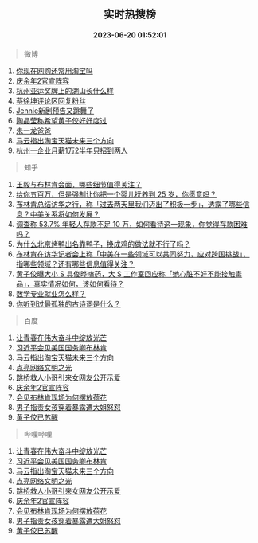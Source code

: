 <div align="center"><h2>实时热搜榜</h2><h4>2023-06-20 01:52:01</h4></div>

> 微博  

1. [你现在网购还常用淘宝吗](https://s.weibo.com/weibo?q=%23%E4%BD%A0%E7%8E%B0%E5%9C%A8%E7%BD%91%E8%B4%AD%E8%BF%98%E5%B8%B8%E7%94%A8%E6%B7%98%E5%AE%9D%E5%90%97%23&t=31&band_rank=1&Refer=top)<br />
2. [庆余年2官宣阵容](https://s.weibo.com/weibo?q=%E5%BA%86%E4%BD%99%E5%B9%B42%E5%AE%98%E5%AE%A3%E9%98%B5%E5%AE%B9&t=31&band_rank=2&Refer=top)<br />
3. [杭州亚运奖牌上的湖山长什么样](https://s.weibo.com/weibo?q=%23%E6%9D%AD%E5%B7%9E%E4%BA%9A%E8%BF%90%E5%A5%96%E7%89%8C%E4%B8%8A%E7%9A%84%E6%B9%96%E5%B1%B1%E9%95%BF%E4%BB%80%E4%B9%88%E6%A0%B7%23&t=31&band_rank=3&Refer=top)<br />
4. [蔡徐坤评论区回复粉丝](https://s.weibo.com/weibo?q=%23%E8%94%A1%E5%BE%90%E5%9D%A4%E8%AF%84%E8%AE%BA%E5%8C%BA%E5%9B%9E%E5%A4%8D%E7%B2%89%E4%B8%9D%23&t=31&band_rank=4&Refer=top)<br />
5. [Jennie新剧预告又跳舞了](https://s.weibo.com/weibo?q=%23Jennie%E6%96%B0%E5%89%A7%E9%A2%84%E5%91%8A%E5%8F%88%E8%B7%B3%E8%88%9E%E4%BA%86%23&t=31&band_rank=5&Refer=top)<br />
6. [陶晶莹称希望黄子佼好好度过](https://s.weibo.com/weibo?q=%23%E9%99%B6%E6%99%B6%E8%8E%B9%E7%A7%B0%E5%B8%8C%E6%9C%9B%E9%BB%84%E5%AD%90%E4%BD%BC%E5%A5%BD%E5%A5%BD%E5%BA%A6%E8%BF%87%23&t=31&band_rank=6&Refer=top)<br />
7. [朱一龙爸爸](https://s.weibo.com/weibo?q=%E6%9C%B1%E4%B8%80%E9%BE%99%E7%88%B8%E7%88%B8&t=31&band_rank=7&Refer=top)<br />
8. [马云指出淘宝天猫未来三个方向](https://s.weibo.com/weibo?q=%23%E9%A9%AC%E4%BA%91%E6%8C%87%E5%87%BA%E6%B7%98%E5%AE%9D%E5%A4%A9%E7%8C%AB%E6%9C%AA%E6%9D%A5%E4%B8%89%E4%B8%AA%E6%96%B9%E5%90%91%23&t=31&band_rank=8&Refer=top)<br />
9. [杭州一企业月薪1万2半年只招到两人](https://s.weibo.com/weibo?q=%23%E6%9D%AD%E5%B7%9E%E4%B8%80%E4%BC%81%E4%B8%9A%E6%9C%88%E8%96%AA1%E4%B8%872%E5%8D%8A%E5%B9%B4%E5%8F%AA%E6%8B%9B%E5%88%B0%E4%B8%A4%E4%BA%BA%23&t=31&band_rank=9&Refer=top)<br />

> 知乎  

1. [王毅与布林肯会面，哪些细节值得关注？](https://www.zhihu.com/question/607413112)<br />
2. [给你五百万，但是强制让你把一个婴儿抚养到 25 岁，你愿意吗？](https://www.zhihu.com/question/606809108)<br />
3. [布林肯总结访华之行，称「过去两天里我们迈出了积极一步」，透露了哪些信息？中美关系将如何发展？](https://www.zhihu.com/question/607531271)<br />
4. [调查称 53.7% 年轻人存款不足 10 万，如何看待这一现象，你觉得存款困难吗？](https://www.zhihu.com/question/607446342)<br />
5. [为什么北京烤鸭出名靠鸭子，换成鸡的做法就不行了吗？](https://www.zhihu.com/question/606620975)<br />
6. [布林肯在访华记者会上称「中美在一些领域可以共同努力，应对跨国挑战」，指哪些领域？还有哪些信息值得关注？](https://www.zhihu.com/question/607511949)<br />
7. [黄子佼曝大小 S 具俊晔嗑药，大 S 工作室回应称「她心脏不好不能接触毒品」，真实情况如何，该如何看待？](https://www.zhihu.com/question/607436138)<br />
8. [数学专业就业怎么样？](https://www.zhihu.com/question/417946780)<br />
9. [你听到过最孤独的古诗词是什么？](https://www.zhihu.com/question/607251140)<br />

> 百度  

1. [让青春在伟大奋斗中绽放光芒](https://www.baidu.com/s?wd=%E8%AE%A9%E9%9D%92%E6%98%A5%E5%9C%A8%E4%BC%9F%E5%A4%A7%E5%A5%8B%E6%96%97%E4%B8%AD%E7%BB%BD%E6%94%BE%E5%85%89%E8%8A%92&sa=fyb_news&rsv_dl=fyb_news)<br />
2. [习近平会见美国国务卿布林肯](https://www.baidu.com/s?wd=%E4%B9%A0%E8%BF%91%E5%B9%B3%E4%BC%9A%E8%A7%81%E7%BE%8E%E5%9B%BD%E5%9B%BD%E5%8A%A1%E5%8D%BF%E5%B8%83%E6%9E%97%E8%82%AF&sa=fyb_news&rsv_dl=fyb_news)<br />
3. [马云指出淘宝天猫未来三个方向](https://www.baidu.com/s?wd=%E9%A9%AC%E4%BA%91%E6%8C%87%E5%87%BA%E6%B7%98%E5%AE%9D%E5%A4%A9%E7%8C%AB%E6%9C%AA%E6%9D%A5%E4%B8%89%E4%B8%AA%E6%96%B9%E5%90%91&sa=fyb_news&rsv_dl=fyb_news)<br />
4. [点亮网络文明之光](https://www.baidu.com/s?wd=%E7%82%B9%E4%BA%AE%E7%BD%91%E7%BB%9C%E6%96%87%E6%98%8E%E4%B9%8B%E5%85%89&sa=fyb_news&rsv_dl=fyb_news)<br />
5. [跳桥救人小哥引来女网友公开示爱](https://www.baidu.com/s?wd=%E8%B7%B3%E6%A1%A5%E6%95%91%E4%BA%BA%E5%B0%8F%E5%93%A5%E5%BC%95%E6%9D%A5%E5%A5%B3%E7%BD%91%E5%8F%8B%E5%85%AC%E5%BC%80%E7%A4%BA%E7%88%B1&sa=fyb_news&rsv_dl=fyb_news)<br />
6. [庆余年2官宣阵容](https://www.baidu.com/s?wd=%E5%BA%86%E4%BD%99%E5%B9%B42%E5%AE%98%E5%AE%A3%E9%98%B5%E5%AE%B9&sa=fyb_news&rsv_dl=fyb_news)<br />
7. [会见布林肯现场为何摆放荷花](https://www.baidu.com/s?wd=%E4%BC%9A%E8%A7%81%E5%B8%83%E6%9E%97%E8%82%AF%E7%8E%B0%E5%9C%BA%E4%B8%BA%E4%BD%95%E6%91%86%E6%94%BE%E8%8D%B7%E8%8A%B1&sa=fyb_news&rsv_dl=fyb_news)<br />
8. [男子指责女孩穿着暴露遭大姐怒怼](https://www.baidu.com/s?wd=%E7%94%B7%E5%AD%90%E6%8C%87%E8%B4%A3%E5%A5%B3%E5%AD%A9%E7%A9%BF%E7%9D%80%E6%9A%B4%E9%9C%B2%E9%81%AD%E5%A4%A7%E5%A7%90%E6%80%92%E6%80%BC&sa=fyb_news&rsv_dl=fyb_news)<br />
9. [黄子佼已苏醒](https://www.baidu.com/s?wd=%E9%BB%84%E5%AD%90%E4%BD%BC%E5%B7%B2%E8%8B%8F%E9%86%92&sa=fyb_news&rsv_dl=fyb_news)<br />

> 哔哩哔哩  

1. [让青春在伟大奋斗中绽放光芒](https://www.baidu.com/s?wd=%E8%AE%A9%E9%9D%92%E6%98%A5%E5%9C%A8%E4%BC%9F%E5%A4%A7%E5%A5%8B%E6%96%97%E4%B8%AD%E7%BB%BD%E6%94%BE%E5%85%89%E8%8A%92&sa=fyb_news&rsv_dl=fyb_news)<br />
2. [习近平会见美国国务卿布林肯](https://www.baidu.com/s?wd=%E4%B9%A0%E8%BF%91%E5%B9%B3%E4%BC%9A%E8%A7%81%E7%BE%8E%E5%9B%BD%E5%9B%BD%E5%8A%A1%E5%8D%BF%E5%B8%83%E6%9E%97%E8%82%AF&sa=fyb_news&rsv_dl=fyb_news)<br />
3. [马云指出淘宝天猫未来三个方向](https://www.baidu.com/s?wd=%E9%A9%AC%E4%BA%91%E6%8C%87%E5%87%BA%E6%B7%98%E5%AE%9D%E5%A4%A9%E7%8C%AB%E6%9C%AA%E6%9D%A5%E4%B8%89%E4%B8%AA%E6%96%B9%E5%90%91&sa=fyb_news&rsv_dl=fyb_news)<br />
4. [点亮网络文明之光](https://www.baidu.com/s?wd=%E7%82%B9%E4%BA%AE%E7%BD%91%E7%BB%9C%E6%96%87%E6%98%8E%E4%B9%8B%E5%85%89&sa=fyb_news&rsv_dl=fyb_news)<br />
5. [跳桥救人小哥引来女网友公开示爱](https://www.baidu.com/s?wd=%E8%B7%B3%E6%A1%A5%E6%95%91%E4%BA%BA%E5%B0%8F%E5%93%A5%E5%BC%95%E6%9D%A5%E5%A5%B3%E7%BD%91%E5%8F%8B%E5%85%AC%E5%BC%80%E7%A4%BA%E7%88%B1&sa=fyb_news&rsv_dl=fyb_news)<br />
6. [庆余年2官宣阵容](https://www.baidu.com/s?wd=%E5%BA%86%E4%BD%99%E5%B9%B42%E5%AE%98%E5%AE%A3%E9%98%B5%E5%AE%B9&sa=fyb_news&rsv_dl=fyb_news)<br />
7. [会见布林肯现场为何摆放荷花](https://www.baidu.com/s?wd=%E4%BC%9A%E8%A7%81%E5%B8%83%E6%9E%97%E8%82%AF%E7%8E%B0%E5%9C%BA%E4%B8%BA%E4%BD%95%E6%91%86%E6%94%BE%E8%8D%B7%E8%8A%B1&sa=fyb_news&rsv_dl=fyb_news)<br />
8. [男子指责女孩穿着暴露遭大姐怒怼](https://www.baidu.com/s?wd=%E7%94%B7%E5%AD%90%E6%8C%87%E8%B4%A3%E5%A5%B3%E5%AD%A9%E7%A9%BF%E7%9D%80%E6%9A%B4%E9%9C%B2%E9%81%AD%E5%A4%A7%E5%A7%90%E6%80%92%E6%80%BC&sa=fyb_news&rsv_dl=fyb_news)<br />
9. [黄子佼已苏醒](https://www.baidu.com/s?wd=%E9%BB%84%E5%AD%90%E4%BD%BC%E5%B7%B2%E8%8B%8F%E9%86%92&sa=fyb_news&rsv_dl=fyb_news)<br />
